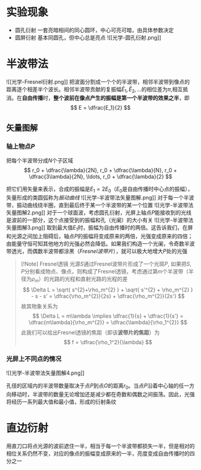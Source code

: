 # 实验现象
- 圆孔衍射
	一套亮暗相间的同心圆环，中心可亮可暗，由具体参数决定
- 圆屏衍射
	基本同圆孔，但中心总是亮点
![[光学-圆孔衍射.png]]
# 半波带法
![[光学-Fresnel衍射.png]]
把波面分割成一个个的半波带，相邻半波带到像点的距离逐个相差半个波长。相邻半波带贡献的复振幅$\tilde{E}_1, \tilde{E}_2, \ldots$的相位差为$\pi$,相互抵消。在**自由传播**时，**整个波前在像点产生的振幅是第一个半波带的效果之半**，即
$$
E = \dfrac{E_1}{2}
$$

## 矢量图解
### 轴上物点$P$
把每个半波带分成$N$个子区域
$$
r_0 + \dfrac{\lambda}{2N}, r_0 + \dfrac{\lambda}{N}, r_0 + \dfrac{3\lambda}{2N}, \ldots, r_0 + \dfrac{\lambda}{2}
$$

把它们用矢量来表示，合成的振幅是$E_1=2E_0$（$E_0$是自由传播时中心点的振幅），矢量形成的类圆弧称为*振动曲线*
![[光学-半波带法矢量图解.png]]
对于每一个半波带，振动曲线绕半圈，直到最后终于某一个半波带的某一个位置
![[光学-半波带法矢量图解2.png]]
对于一个球面波，考虑圆孔衍射，光屏上轴点$P$能接收到的光线是波前的一部分，这个点接受到的振幅和孔（光阑）的大小有关
![[光学-半波带法矢量图解3.png]]
取到最大值$E_1$时，振幅为自由传播时的两倍。这告诉我们，在屏和光源之间加上阻碍后，轴点$P$的振幅将变成原来的两倍，光强变成原来的四倍；由能量守恒可知其他地方的光强必然会降低。如果我们构造一个光阑，令奇数半波带透光，而偶数半波带都涂黑（*Fresnel波带片*），就可以极大地增大$P$处的光强
> [!Note] Fresnel透镜
> 光源$S$通过Fresnel波带片形成了一个光斑$P$, 如果把$S, P$分别看成物点、像点，则构成了Fresnel透镜，考虑通过第$m$个半波带（半径为$\rho_m$）的光路的光程和直射光路的光程的差
> $$
> \Delta L = \sqrt{ s^{2}+\rho_m^{2} } + \sqrt{ s'^{2} + \rho_m^{2} } - s - s' = \dfrac{\rho_m^{2}}{2s} + \dfrac{\rho_m^{2}}{2s'}
> $$
> 故其物象关系为
> $$
> \Delta L = m\lambda \implies \dfrac{1}{s} + \dfrac{1}{s'} = \dfrac{m\lambda}{\rho_m^{2}} = \dfrac{\lambda}{\rho_1^{2}}
> $$
> 此我们可以给出Fresnel透镜的焦距（即该**波带片的焦距**）为
> $$
> f = \dfrac{\rho_1^2}{\lambda}
> $$
### 光屏上不同点的情况
![[光学-半波带法矢量图解4.png]]

孔径的区域内的半波带数量取决于点$P$到点$O$的距离$r_0$。当点$P$沿着中心轴的任一方向移动时，半波带的数量无论增加还是减少都在奇数和偶数之间振荡。因此，光强将经历一系列最大值和最小值，形成的衍射条纹

# 直边衍射
用直刀口将点光源的波前遮住一半，相当于每一个半波带都损失一半，但是相对的相位关系仍然不变，对应的像点的振幅变成原来的一半，亮度变成自由传播时的四分之一

